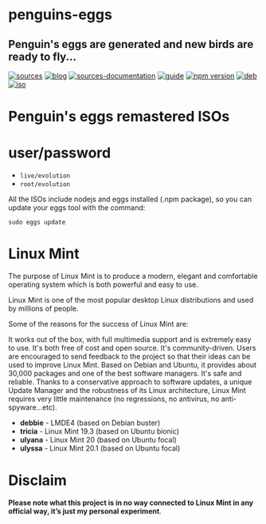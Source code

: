 penguins-eggs
=============

## Penguin&#39;s eggs are generated and new birds are ready to fly...
[![sources](https://img.shields.io/badge/github-sources-blue)](https://github.com/pieroproietti/penguins-eggs)
[![blog](https://img.shields.io/badge/blog-penguin's%20eggs-blue)](https://penguins-eggs.net)
[![sources-documentation](https://img.shields.io/badge/sources-documentation-blue)](https://penguins-eggs.net/sources-documentation/index.html)
[![guide](https://img.shields.io/badge/guide-penguin's%20eggs-blue)](https://penguins-eggs.net/book/)
[![npm version](https://img.shields.io/npm/v/penguins-eggs.svg)](https://npmjs.org/package/penguins-eggs)
[![deb](https://img.shields.io/badge/deb-packages-orange)](https://sourceforge.net/projects/penguins-eggs/files/packages-deb)
[![iso](https://img.shields.io/badge/iso-images-orange)](https://sourceforge.net/projects/penguins-eggs/files/iso)


# Penguin's eggs remastered ISOs

# user/password
* ```live/evolution```
* ```root/evolution```

All the ISOs include nodejs and eggs installed (.npm package), so you can update your eggs tool with the command:

```sudo eggs update```

# Linux Mint
The purpose of Linux Mint is to produce a modern, elegant and comfortable operating system which is both powerful and easy to use.

Linux Mint is one of the most popular desktop Linux distributions and used by millions of people.

Some of the reasons for the success of Linux Mint are:

It works out of the box, with full multimedia support and is extremely easy to use.
It's both free of cost and open source.
It's community-driven. Users are encouraged to send feedback to the project so that their ideas can be used to improve Linux Mint.
Based on Debian and Ubuntu, it provides about 30,000 packages and one of the best software managers.
It's safe and reliable. Thanks to a conservative approach to software updates, a unique Update Manager and the robustness of its Linux architecture, Linux Mint requires very little maintenance (no regressions, no antivirus, no anti-spyware...etc).

* **debbie** - LMDE4 (based on Debian buster)
* **tricia** - Linux Mint 19.3 (based on Ubuntu bionic)
* **ulyana** - Linux Mint 20 (based on Ubuntu focal)
* **ulyssa** - Linux Mint 20.1 (based on Ubuntu focal)


# Disclaim
__Please note what this project is in no way connected to Linux Mint in any official way, it’s just my personal experiment__.

